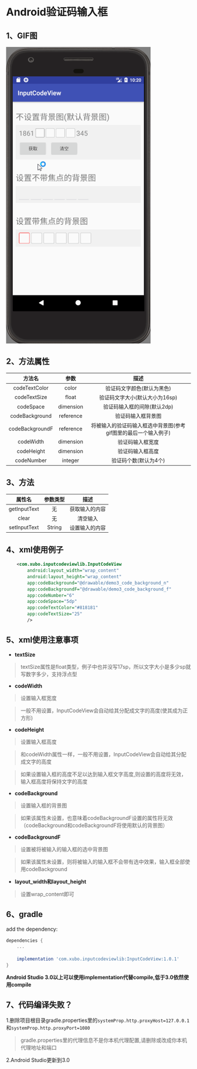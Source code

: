 # Android验证码输入框

## 1、GIF图
![GIF图](https://github.com/pirrip90/InputCodeView/blob/master/screen/screen.gif)

## 2、方法属性
|方法名|参数|描述|
|:---:|:---:|:---:|
| codeTextColor | color |验证码文字颜色(默认为黑色)
| codeTextSize | float |验证码文字大小(默认大小为16sp)
| codeSpace | dimension |验证码输入框的间隙(默认2dp)
| codeBackground | reference |验证码输入框背景图
| codeBackgroundF | reference |将被输入的验证码输入框选中背景图(参考gif图里的最后一个输入例子)
| codeWidth | dimension |验证码输入框宽度
| codeHeight | dimension |验证码输入框高度
| codeNumber | integer |验证码个数(默认为4个)

## 3、方法
|属性名|参数类型|描述|
|:---:|:---:|:---:|
| getInputText | 无 |获取输入的内容
| clear | 无  |清空输入
| setInputText | String |设置输入的内容

## 4、xml使用例子
```xml
    <com.xubo.inputcodeviewlib.InputCodeView
        android:layout_width="wrap_content"
        android:layout_height="wrap_content"
        app:codeBackground="@drawable/demo3_code_background_n"
        app:codeBackgroundF="@drawable/demo3_code_background_f"
        app:codeNumber="6"
        app:codeSpace="5dp"
        app:codeTextColor="#818181"
        app:codeTextSize="25"
        />
```
## 5、xml使用注意事项
- **textSize**
>textSize属性是float类型，例子中也并没写17sp，所以文字大小是多少sp就写数字多少，支持浮点型
- **codeWidth**
>设置输入框宽度

>一般不用设置，InputCodeView会自动给其分配成文字的高度(使其成为正方形)
- **codeHeight**
>设置输入框高度

>和codeWidth属性一样，一般不用设置，InputCodeView会自动给其分配成文字的高度

>如果设置输入框的高度不足以达到输入框文字高度,则设置的高度将无效，输入框高度将保持文字的高度
- **codeBackground**
>设置输入框的背景图

>如果该属性未设置，也意味着codeBackgroundF设置的属性将无效（codeBackground和codeBackgroundF将使用默认的背景图）
- **codeBackgroundF**
>设置被将被输入的输入框的选中背景图

>如果该属性未设置，则将被输入的输入框不会带有选中效果，输入框全部使用codeBackground
- **layout_width和layout_height**
>设置wrap_content即可




## 6、gradle
add the dependency:
```gradle
dependencies {
    ...
    
    implementation 'com.xubo.inputcodeviewlib:InputCodeView:1.0.1'
}
```
**Android Studio 3.0以上可以使用implementation代替compile,低于3.0依然使用compile**


## 7、代码编译失败？
1.删除项目根目录gradle.properties里的`systemProp.http.proxyHost=127.0.0.1`和`systemProp.http.proxyPort=1080`
>gradle.properties里的代理信息不是你本机代理配置,请删除或改成你本机代理地址和端口

2.Android Studio更新到3.0





